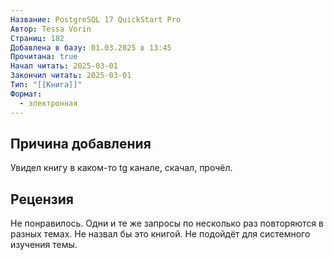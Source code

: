 ```yaml
---
Название: PostgreSQL 17 QuickStart Pro
Автор: Tessa Vorin
Страниц: 182
Добавлена в базу: 01.03.2025 в 13:45
Прочитана: true
Начал читать: 2025-03-01
Закончил читать: 2025-03-01
Тип: "[[Книга]]"
Формат:
  - электронная
---
```

## Причина добавления

Увидел книгу в каком-то tg канале, скачал, прочёл.
## Рецензия

Не понравилось. Одни и те же запросы по несколько раз повторяются в разных темах. Не назвал бы это книгой. Не подойдёт для системного изучения темы.